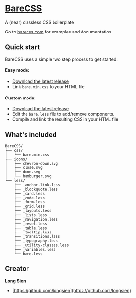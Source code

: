# [BareCSS](http://barecss.com)
A (near) classless CSS boilerplate

Go to [barecss.com](http://barecss.com) for examples and documentation.

## Quick start

BareCSS uses a simple two step process to get started:

#### Easy mode:

- [Download the latest release](https://github.com/longsien/BareCSS/archive/BareCSS-1.0.zip)
- Link `bare.min.css` to your HTML file

#### Custom mode:

- [Download the latest release](https://github.com/longsien/BareCSS/archive/BareCSS-1.0.zip)
- Edit the `bare.less` file to add/remove components.
- Compile and link the resulting CSS in your HTML file

## What's included

```
BareCSS/
├── css/
│	└── bare.min.css
├── icons/
│	├── chevron-down.svg
│	├── close.svg
│	├── done.svg
│	└── hamburger.svg
└── less/
	├── _anchor-link.less
	├── _blockquote.less
	├── _card.less
	├── _code.less
	├── _form.less
	├── _grid.less
	├── _layouts.less
	├── _lists.less
	├── _navigation.less
	├── _reset.less
	├── _table.less
	├── _tooltip.less
	├── _transitions.less
	├── _typography.less
	├── _utility-classes.less
	├── _variables.less
	└── bare.less
```

## Creator

__Long Sien__

- [https://github.com/longsien](https://github.com/longsien)